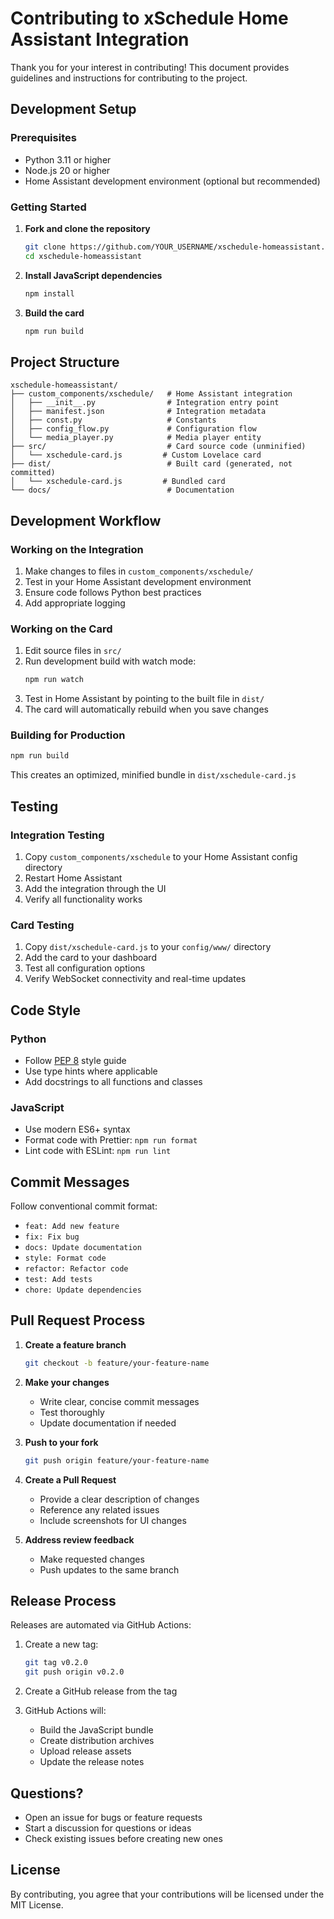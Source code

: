 # Contributing to xSchedule Home Assistant Integration

Thank you for your interest in contributing! This document provides guidelines and instructions for contributing to the project.

## Development Setup

### Prerequisites

- Python 3.11 or higher
- Node.js 20 or higher
- Home Assistant development environment (optional but recommended)

### Getting Started

1. **Fork and clone the repository**
   ```bash
   git clone https://github.com/YOUR_USERNAME/xschedule-homeassistant.git
   cd xschedule-homeassistant
   ```

2. **Install JavaScript dependencies**
   ```bash
   npm install
   ```

3. **Build the card**
   ```bash
   npm run build
   ```

## Project Structure

```
xschedule-homeassistant/
├── custom_components/xschedule/   # Home Assistant integration
│   ├── __init__.py                # Integration entry point
│   ├── manifest.json              # Integration metadata
│   ├── const.py                   # Constants
│   ├── config_flow.py             # Configuration flow
│   └── media_player.py            # Media player entity
├── src/                           # Card source code (unminified)
│   └── xschedule-card.js         # Custom Lovelace card
├── dist/                          # Built card (generated, not committed)
│   └── xschedule-card.js         # Bundled card
└── docs/                          # Documentation
```

## Development Workflow

### Working on the Integration

1. Make changes to files in `custom_components/xschedule/`
2. Test in your Home Assistant development environment
3. Ensure code follows Python best practices
4. Add appropriate logging

### Working on the Card

1. Edit source files in `src/`
2. Run development build with watch mode:
   ```bash
   npm run watch
   ```
3. Test in Home Assistant by pointing to the built file in `dist/`
4. The card will automatically rebuild when you save changes

### Building for Production

```bash
npm run build
```

This creates an optimized, minified bundle in `dist/xschedule-card.js`

## Testing

### Integration Testing

1. Copy `custom_components/xschedule` to your Home Assistant config directory
2. Restart Home Assistant
3. Add the integration through the UI
4. Verify all functionality works

### Card Testing

1. Copy `dist/xschedule-card.js` to your `config/www/` directory
2. Add the card to your dashboard
3. Test all configuration options
4. Verify WebSocket connectivity and real-time updates

## Code Style

### Python
- Follow [PEP 8](https://pep8.org/) style guide
- Use type hints where applicable
- Add docstrings to all functions and classes

### JavaScript
- Use modern ES6+ syntax
- Format code with Prettier: `npm run format`
- Lint code with ESLint: `npm run lint`

## Commit Messages

Follow conventional commit format:

- `feat: Add new feature`
- `fix: Fix bug`
- `docs: Update documentation`
- `style: Format code`
- `refactor: Refactor code`
- `test: Add tests`
- `chore: Update dependencies`

## Pull Request Process

1. **Create a feature branch**
   ```bash
   git checkout -b feature/your-feature-name
   ```

2. **Make your changes**
   - Write clear, concise commit messages
   - Test thoroughly
   - Update documentation if needed

3. **Push to your fork**
   ```bash
   git push origin feature/your-feature-name
   ```

4. **Create a Pull Request**
   - Provide a clear description of changes
   - Reference any related issues
   - Include screenshots for UI changes

5. **Address review feedback**
   - Make requested changes
   - Push updates to the same branch

## Release Process

Releases are automated via GitHub Actions:

1. Create a new tag:
   ```bash
   git tag v0.2.0
   git push origin v0.2.0
   ```

2. Create a GitHub release from the tag

3. GitHub Actions will:
   - Build the JavaScript bundle
   - Create distribution archives
   - Upload release assets
   - Update the release notes

## Questions?

- Open an issue for bugs or feature requests
- Start a discussion for questions or ideas
- Check existing issues before creating new ones

## License

By contributing, you agree that your contributions will be licensed under the MIT License.
